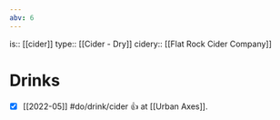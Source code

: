 ```yaml
---
abv: 6
---
```

is:: [[cider]]
type:: [[Cider - Dry]]
cidery:: [[Flat Rock Cider Company]]

# Drinks
- [x] [[2022-05]] #do/drink/cider 👍 at [[Urban Axes]].

